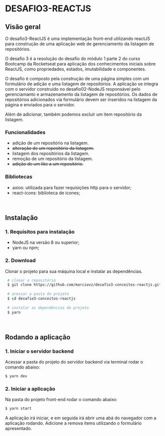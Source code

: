 # DESAFIO3-REACTJS
  

## Visão geral
O desafio3-ReactJS é uma implementação front-end utilizando reactJS para construção de uma aplicação web de gerenciamento da listagem de repositórios.

O desafio 3 é a resolução do desafio do módulo 1 parte 2 do curso Bootcamp da Rocketseat para aplicação dos conhecimentos iniciais sobre ReactJS, como propriedades, estados, imutabilidade e componentes.

O desafio é composto pela construção de uma página simples com um formulário de adição e uma listagem de repositórios. A aplicação se integra com o servidor construído no desafio02-NodeJS responsável pelo gerenciamanto e armazenamento da listagem de repositórios. Os dados de repositórios adicionados via formulário devem ser inseridos na listagem da página e enviados para o servidor.

Além de adicionar, também podemos excluír um item repositório da listagem.

### Funcionalidades
- adição de um  repositório na listagem.
- ~~alteração de um  repositório da listagem.~~
- listagem dos repositórios da listagem.
- remoção de um repositório da listagem.
- ~~adição de um like a um repositório.~~


### Bibliotecas
- axios: utilizada para fazer requisições http para o servidor;
- react-icons: biblioteca de icones;
<br />

## Instalação 
	
### 1. Requisitos para instalação
- NodeJS na versão 8 ou superior;
- yarn ou npm;

### 2. Download

Clonar o projeto para sua máquina local e instalar as dependências.
```bash
 # clonar o repositório
 $ git clone https://github.com/marciovz/desafio3-conceitos-reactjs.git
 
 # acessar a pasta do projeto
 $ cd desafio3-conceitos-reactjs
 
 # instalar as dependências do projeto
 $ yarn
```

<br />

## Rodando a aplicação

### 1. Iniciar o servidor backend
Acessar a pasta do projeto do servidor backend via terminal rodar o comando abaixo:
```bash
$ yarn dev
```

### 2. Iniciar a aplicação
Na pasta do projeto front-end rodar o comando abaixo:
```bash
$ yarn start
```
A aplicação irá iniciar, e em seguida irá abrir uma abá do navegador com a aplicação rodando.
Adicione a remova items utilizando o formulário apresentado.
